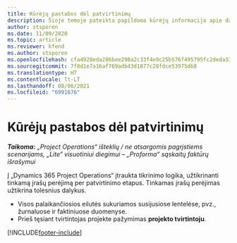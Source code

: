 ```yaml
---
title: Kūrėjų pastabos dėl patvirtinimų
description: Šioje temoje pateikta papildoma kūrėjų informacija apie darbą su patvirtinimais.
author: stsporen
ms.date: 11/09/2020
ms.topic: article
ms.reviewer: kfend
ms.author: stsporen
ms.openlocfilehash: cfa4928eda286bee298a2c33f4e9c25b576f495795fc2deda33b393e372465b1
ms.sourcegitcommit: 7f8d1e7a16af769adb43d1877c28fdce53975db8
ms.translationtype: HT
ms.contentlocale: lt-LT
ms.lasthandoff: 08/06/2021
ms.locfileid: "6991676"
---
```

# <a name="developer-notes-for-approvals"></a>Kūrėjų pastabos dėl patvirtinimų

_**Taikoma:** „Project Operations“ išteklių / ne atsargomis pagrįstiems scenarijams, „Lite“ visuotiniui diegimui – „Proforma“ sąskaitų faktūrų išrašymui_

Į „Dynamics 365 Project Operations“ įtraukta tikrinimo logika, užtikrinanti tinkamą įrašų perėjimą per patvirtinimo etapus. Tinkamas įrašų perėjimas užtikrina tolesnius dalykus. 

  - Visos palaikančiosios eilutės sukuriamos susijusiose lentelėse, pvz., žurnaluose ir faktiniuose duomenyse.
  - Prieš tęsiant tvirtintojas projekte pažymimas **projekto tvirtintoju**.


[!INCLUDE[footer-include](../includes/footer-banner.md)]